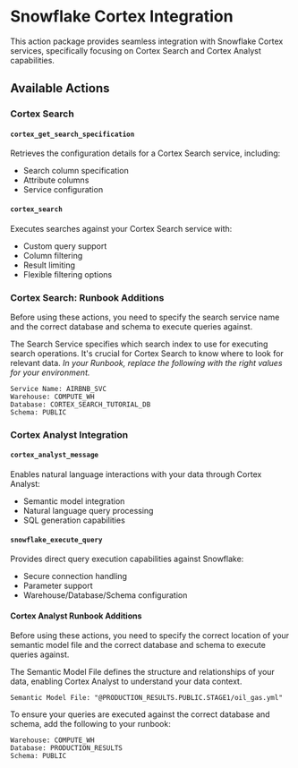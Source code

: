 # Snowflake Cortex Integration

This action package provides seamless integration with Snowflake Cortex services, specifically focusing on Cortex Search and Cortex Analyst capabilities.

## Available Actions

### Cortex Search

#### `cortex_get_search_specification`
Retrieves the configuration details for a Cortex Search service, including:
- Search column specification
- Attribute columns
- Service configuration

#### `cortex_search`
Executes searches against your Cortex Search service with:
- Custom query support
- Column filtering
- Result limiting
- Flexible filtering options

### Cortex Search: Runbook Additions

Before using these actions, you need to specify the search service name and the correct database and schema to execute queries against.

The Search Service specifies which search index to use for executing search operations. It's crucial for Cortex Search to know where to look for relevant data. *In your Runbook, replace the following with the right values for your environment.*

```text
Service Name: AIRBNB_SVC
Warehouse: COMPUTE_WH
Database: CORTEX_SEARCH_TUTORIAL_DB
Schema: PUBLIC
```

### Cortex Analyst Integration

#### `cortex_analyst_message`
Enables natural language interactions with your data through Cortex Analyst:
- Semantic model integration
- Natural language query processing
- SQL generation capabilities

#### `snowflake_execute_query`
Provides direct query execution capabilities against Snowflake:
- Secure connection handling
- Parameter support
- Warehouse/Database/Schema configuration

#### Cortex Analyst Runbook Additions

Before using these actions, you need to specify the correct location of your semantic model file and the correct database and schema to execute queries against.

The Semantic Model File defines the structure and relationships of your data, enabling Cortex Analyst to understand your data context.

```text
Semantic Model File: "@PRODUCTION_RESULTS.PUBLIC.STAGE1/oil_gas.yml"
```

To ensure your queries are executed against the correct database and schema, add the following to your runbook:

```text
Warehouse: COMPUTE_WH
Database: PRODUCTION_RESULTS
Schema: PUBLIC
```
